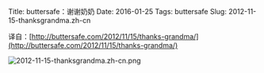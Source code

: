 Title: buttersafe：谢谢奶奶
Date: 2016-01-25
Tags: buttersafe
Slug: 2012-11-15-thanksgrandma.zh-cn

译自：[http://buttersafe.com/2012/11/15/thanks-grandma/](http://buttersafe.com/2012/11/15/thanks-grandma/)


![2012-11-15-thanksgrandma.zh-cn.png](/static/images/comics/2012-11-15-thanksgrandma.zh-cn.png)
